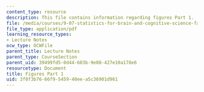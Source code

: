 ```yaml
---
content_type: resource
description: This file contains information regarding figures Part 1.
file: /media/courses/9-07-statistics-for-brain-and-cognitive-science-fall-2016/3f0f3b7666f9545940eea5c36901d961_MIT9_07F16_lec4_Figures1.pdf
file_type: application/pdf
learning_resource_types:
- Lecture Notes
ocw_type: OCWFile
parent_title: Lecture Notes
parent_type: CourseSection
parent_uid: 39499fd5-0d44-603b-9e08-427e10a178e6
resourcetype: Document
title: Figures Part 1
uid: 3f0f3b76-66f9-5459-40ee-a5c36901d961
---
```

